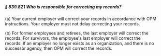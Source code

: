 ##### § 839.821 Who is responsible for correcting my records? #####

(a) Your current employer will correct your records in accordance with OPM instructions. Your employer must not delay correcting your records.

(b) For former employees and retirees, the last employer will correct the records. For survivors, the employee's last employer will correct the records. If an employer no longer exists as an organization, and there is no successor agency, then OPM will correct the records.